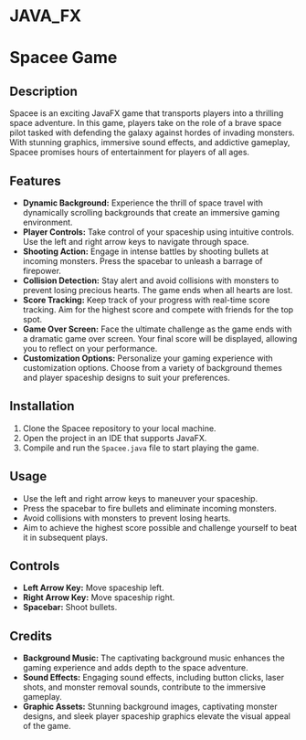 # JAVA_FX
# Spacee Game

## Description
Spacee is an exciting JavaFX game that transports players into a thrilling space adventure. In this game, players take on the role of a brave space pilot tasked with defending the galaxy against hordes of invading monsters. With stunning graphics, immersive sound effects, and addictive gameplay, Spacee promises hours of entertainment for players of all ages.

## Features
- **Dynamic Background:** Experience the thrill of space travel with dynamically scrolling backgrounds that create an immersive gaming environment.
- **Player Controls:** Take control of your spaceship using intuitive controls. Use the left and right arrow keys to navigate through space.
- **Shooting Action:** Engage in intense battles by shooting bullets at incoming monsters. Press the spacebar to unleash a barrage of firepower.
- **Collision Detection:** Stay alert and avoid collisions with monsters to prevent losing precious hearts. The game ends when all hearts are lost.
- **Score Tracking:** Keep track of your progress with real-time score tracking. Aim for the highest score and compete with friends for the top spot.
- **Game Over Screen:** Face the ultimate challenge as the game ends with a dramatic game over screen. Your final score will be displayed, allowing you to reflect on your performance.
- **Customization Options:** Personalize your gaming experience with customization options. Choose from a variety of background themes and player spaceship designs to suit your preferences.

## Installation
1. Clone the Spacee repository to your local machine.
2. Open the project in an IDE that supports JavaFX.
3. Compile and run the `Spacee.java` file to start playing the game.

## Usage
- Use the left and right arrow keys to maneuver your spaceship.
- Press the spacebar to fire bullets and eliminate incoming monsters.
- Avoid collisions with monsters to prevent losing hearts.
- Aim to achieve the highest score possible and challenge yourself to beat it in subsequent plays.

## Controls
- **Left Arrow Key:** Move spaceship left.
- **Right Arrow Key:** Move spaceship right.
- **Spacebar:** Shoot bullets.

## Credits
- **Background Music:** The captivating background music enhances the gaming experience and adds depth to the space adventure.
- **Sound Effects:** Engaging sound effects, including button clicks, laser shots, and monster removal sounds, contribute to the immersive gameplay.
- **Graphic Assets:** Stunning background images, captivating monster designs, and sleek player spaceship graphics elevate the visual appeal of the game.



